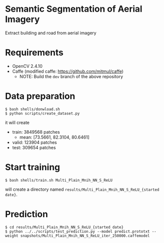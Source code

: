 Semantic Segmentation of Aerial Imagery
========================================

Extract building and road from aerial imagery

# Requirements
- OpenCV 2.4.10
- Caffe (modified caffe: https://github.com/mitmul/caffe)
    - NOTE: Build the `dev` branch of the above repository

# Data preparation

    $ bash shells/donwload.sh
    $ python scripts/create_dataset.py

it will create
- train: 3849568 patches
    - mean: [73.5661, 82.3104, 80.6461]
- valid: 123904 patches
- test: 309654 patches

# Start training

    $ bash shells/train.sh Multi_Plain_Mnih_NN_S_ReLU

will create a directory named `results/Multi_Plain_Mnih_NN_S_ReLU_{started date}`.

# Prediction

    $ cd results/Multi_Plain_Mnih_NN_S_ReLU_{started date}
    $ python ../../scripts/test_prediction.py --model predict.prototxt --weight snapshots/Multi_Plain_Mnih_NN_S_ReLU_iter_250000.caffemodel

